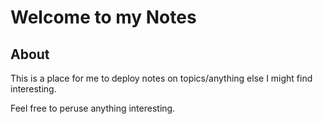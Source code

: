# Welcome to my Notes

## About 

This is a place for me to deploy notes on topics/anything else I might find interesting.

Feel free to peruse anything interesting.